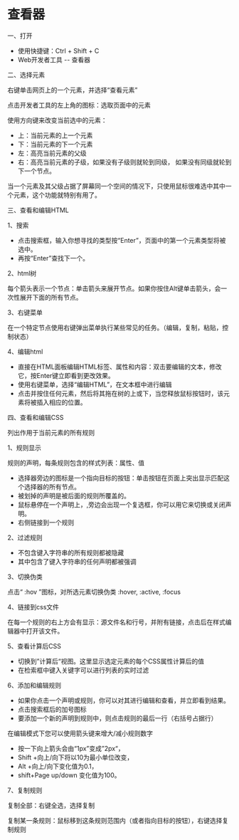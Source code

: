 # 查看器

一、打开

- 使用快捷键：Ctrl + Shift + C
- Web开发者工具 -- 查看器

二、选择元素

右键单击网页上的一个元素，并选择“查看元素”

点击开发者工具的左上角的图标：选取页面中的元素

使用方向键来改变当前选中的元素：

- 上：当前元素的上一个元素
- 下：当前元素的下一个元素
- 左：高亮当前元素的父级
- 右：高亮当前元素的子级，如果没有子级则就轮到同级， 如果没有同级就轮到下一个节点。

当一个元素及其父级占据了屏幕同一个空间的情况下，只使用鼠标很难选中其中一个元素，这个功能就特别有用了。

三、查看和编辑HTML

1、搜索

- 点击搜索框，输入你想寻找的类型按“Enter”，页面中的第一个元素类型将被选中。
- 再按“Enter”查找下一个。

2、html树

每个箭头表示一个节点：单击箭头来展开节点。如果你按住Alt键单击箭头，会一次性展开下面的所有节点。

3、右键菜单

在一个特定节点使用右键弹出菜单执行某些常见的任务。（编辑，复制，粘贴，控制状态）

4、编辑html

- 直接在HTML面板编辑HTML标签、属性和内容：双击要编辑的文本，修改它，按Enter键立即看到更改效果。
- 使用右键菜单，选择“编辑HTML”，在文本框中进行编辑
- 点击并按住任何元素，然后将其拖在树的上或下，当您释放鼠标按钮时，该元素将被插入相应的位置。

四、查看和编辑CSS

列出作用于当前元素的所有规则

1、规则显示

规则的声明，每条规则包含的样式列表：属性、值

- 选择器旁边的图标是一个指向目标的按钮：单击按钮在页面上突出显示匹配这个选择器的所有节点。
- 被划掉的声明是被后面的规则所覆盖的。
- 鼠标悬停在一个声明上，,旁边会出现一个复选框，你可以用它来切换或关闭声明。
- 右侧链接到一个规则

2、过滤规则

- 不包含键入字符串的所有规则都被隐藏
- 其中包含了键入字符串的任何声明都被强调

3、切换伪类

点击“ :hov ”图标，对所选元素切换伪类 :hover, :active, :focus

4、链接到css文件

在每一个规则的右上方会有显示：源文件名和行号，并附有链接，点击后在样式编辑器中打开该文件。

5、查看计算后CSS

- 切换到”计算后“视图。这里显示选定元素的每个CSS属性计算后的值
- 在检索框中键入关键字可以进行列表的实时过滤

6、添加和编辑规则

- 如果你点击一个声明或规则，你可以对其进行编辑和查看，并立即看到结果。
- 点击搜索框后的加号图标
- 要添加一个新的声明到规则中，则点击规则的最后一行（右括号占据行）

在编辑模式下您可以使用箭头键来增大/减小规则数字

- 按一下向上箭头会由“1px”变成”2px“，
- Shift +向上/向下将以10为最小单位改变，
- Alt +向上/向下变化值为0.1，
- shift+Page up/down 变化值为100。

7、复制规则

复制全部：右键全选，选择复制

复制某一条规则：鼠标移到这条规则范围内（或者指向目标的按钮），右键选择复制规则
